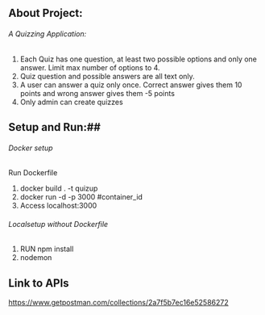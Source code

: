 ## About Project: ##
###### A Quizzing Application: ######
1. Each Quiz has one question, at least two possible options and only one answer. Limit max number of options to 4.
2. Quiz question and possible answers are all text only.
3. A user can answer a quiz only once. Correct answer gives them 10 points and wrong answer gives them -5 points
4. Only admin can create quizzes

## Setup and Run:##
###### Docker setup ######
Run Dockerfile
1. docker build . -t quizup
2. docker run -d -p 3000 #container_id
3. Access localhost:3000

 ###### Localsetup without Dockerfile ######
1. RUN npm install
2. nodemon

## Link to APIs ##
https://www.getpostman.com/collections/2a7f5b7ec16e52586272
